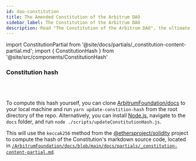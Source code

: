 ```yaml
---
id: dao-constitution
title: The Amended Constitution of the Arbitrum DAO
sidebar_label: The Constitution of the Arbitrum DAO
description: Read "The Constitution of the Arbitrum DAO", the ultimate governing document of the Arbitrum DAO. Arbitrum DAO's smart contracts implement the protocols described in this document.
---
```


import ConstitutionPartial from '@site/docs/partials/_constitution-content-partial.md';
import { ConstitutionHash  } from '@site/src/components/ConstitutionHash'


<div id='constitution'>
<ConstitutionPartial/>
</div>


### Constitution hash

<code><b><ConstitutionHash/></b></code>

<br/><br/>

To compute this hash yourself, you can clone [ArbitrumFoundation/docs](https://github.com/ArbitrumFoundation/docs) to your local machine and run `yarn update-constition-hash` from the root directory of the repo. Alternatively, you can install [Node.js](https://nodejs.org/en/), navigate to the `docs` folder, and run `node ./scripts/updateConstitutionHash.js`.

This will use the `keccak256` method from the [@ethersproject/solidity](https://github.com/ethers-io/ethers.js#readme) project to compute the hash of the Constitution's markdown source code, located in [`/ArbitrumFoundation/docs/blob/main/docs/partials/_constitution-content-partial.md`](https://github.com/ArbitrumFoundation/docs/blob/main/docs/partials/_constitution-content-partial.md).

